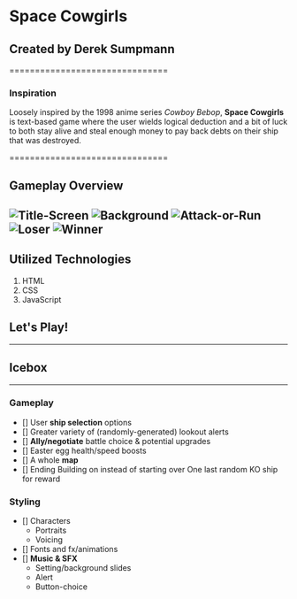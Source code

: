 # Space Cowgirls
## Created by Derek Sumpmann

===============================

### Inspiration
Loosely inspired by the 1998 anime series *Cowboy Bebop*, **Space Cowgirls** is text-based game where the user wields logical deduction and a bit of luck to both stay alive and steal enough money to pay back debts on their ship that was destroyed.  

===============================

## Gameplay Overview
![Title-Screen](title.png)
![Background](story.png)
![Attack-or-Run](battlechoice.png)
![Loser](gamelose.png)
![Winner](gamewin.png)
---

## Utilized Technologies
1. HTML
2. CSS
3. JavaScript


## Let's Play!

---

## Icebox

---

### Gameplay
- [] User **ship selection** options
- [] Greater variety of (randomly-generated) lookout alerts 
- [] **Ally/negotiate** battle choice & potential upgrades
- [] Easter egg health/speed boosts
- [] A whole **map**
- [] Ending
   Building on instead of starting over
   One last random KO ship for reward 

### Styling

- [] Characters
   - Portraits
   - Voicing
- [] Fonts and fx/animations
- [] **Music & SFX**
   - Setting/background slides
   - Alert
   - Button-choice

